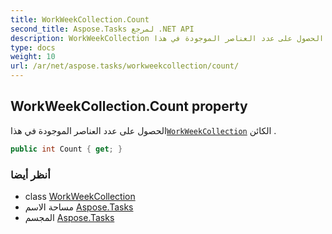 ```yaml
---
title: WorkWeekCollection.Count
second_title: Aspose.Tasks لمرجع .NET API
description: WorkWeekCollection ملكية. الحصول على عدد العناصر الموجودة في هذاWorkWeekCollection الكائن .
type: docs
weight: 10
url: /ar/net/aspose.tasks/workweekcollection/count/
---
```

## WorkWeekCollection.Count property

الحصول على عدد العناصر الموجودة في هذا[`WorkWeekCollection`](../) الكائن .

```csharp
public int Count { get; }
```

### أنظر أيضا

* class [WorkWeekCollection](../)
* مساحة الاسم [Aspose.Tasks](../../workweekcollection/)
* المجسم [Aspose.Tasks](../../../)


